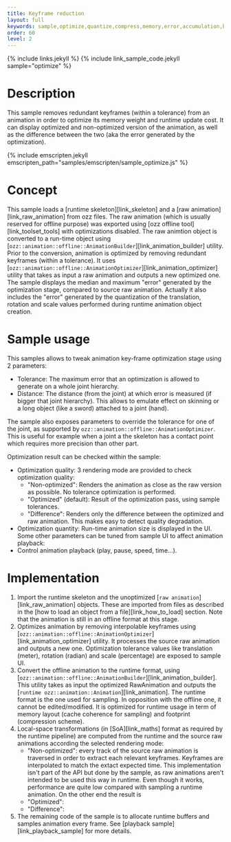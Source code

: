 ```yaml
---
title: Keyframe reduction
layout: full
keywords: sample,optimize,quantize,compress,memory,error,accumulation,hierarchy,keyframe,reduction,offline
order: 60
level: 2
---
```


{% include links.jekyll %}
{% include link_sample_code.jekyll sample="optimize" %}

Description
===========

This sample removes redundant keyframes (within a tolerance) from an animation in order to optimize its memory weight and runtime update cost. It can display optimized and non-optimized version of the animation, as well as the difference between the two (aka the error generated by the optimization).

{% include emscripten.jekyll emscripten_path="samples/emscripten/sample_optimize.js" %}

Concept
=======

This sample loads a [runtime skeleton][link_skeleton] and a [raw animation][link_raw_animation] from ozz files. The raw animation (which is usually reserved for offline purpose) was exported using [ozz offline tool][link_toolset_tools] with optimizations disabled. The raw animtion object is converted to a run-time object using [`ozz::animation::offline::AnimationBuilder`][link_animation_builder] utility.
Prior to the conversion, animation is optimized by removing redundant keyframes (within a tolerance). It uses [`ozz::animation::offline::AnimationOptimizer`][link_animation_optimizer] utility that takes as input a raw animation and outputs a new optimized one.
The sample displays the median and maximum "error" generated by the optimization stage, compared to source raw animation. Actually it also includes the "error" generated by the quantization of the translation, rotation and scale values performed during runtime animation object creation.

Sample usage
============

This samples allows to tweak animation key-frame optimization stage using 2 parameters:

  - Tolerance: The maximum error that an optimization is allowed to generate on a whole joint hierarchy.
  - Distance: The distance (from the joint) at which error is measured (if bigger that joint hierarchy). This allows to emulate effect on skinning or a long object (like a sword) attached to a joint (hand).

The sample also exposes parameters to override the tolerance for one of the joint, as supported by `ozz::animation::offline::AnimationOptimizer`. This is useful for example when a joint a the skeleton has a contact point which requires more precision than other part.

Optimization result can be checked within the sample:
- Optimization quality: 3 rendering mode are provided to check optimization quality:
   - "Non-optimized": Renders the animation as close as the raw version as possible. No tolerance optimization is performed.
   - "Optimized" (default): Result of the optimization pass, using sample tolerances.
   - "Difference": Renders only the difference between the optimized and raw animation. This makes easy to detect quality degradation.
- Optimization quantity: Run-time animation size is displayed in the UI.
Some other parameters can be tuned from sample UI to affect animation playback:
- Control animation playback (play, pause, speed, time...).

Implementation
==============

1. Import the runtime skeleton and the unoptimized [`raw animation`][link_raw_animation] objects. These are imported from files as described in the [how to load an object from a file][link_how_to_load] section. Note that the animation is still in an offline format at this stage.
2. Optimizes animation by removing interpolable keyframes using [`ozz::animation::offline::AnimationOptimizer`][link_animation_optimizer] utility. It processes the source raw animation and outputs a new one. Optimization tolerance values like translation (meter), rotation (radian) and scale (percentage) are exposed to sample UI.
3. Convert the offline animation to the runtime format, using [`ozz::animation::offline::AnimationBuilder`][link_animation_builder]. This utility takes as input the optimized RawAnimation and outputs the [`runtime ozz::animation::Animation`][link_animation]. The runtime format is the one used for sampling. In opposition with the offline one, it cannot be edited/modified. It is optimized for runtime usage in term of memory layout (cache coherence for sampling) and footprint (compression scheme).
4. Local-space transformations (in [SoA][link_maths] format as required by the runtime pipeline) are computed from the runtime and the source raw animations according the selected rendering mode:
   - "Non-optimized": every track of the source raw animation is traversed in order to extract each relevant keyframes. Keyframes are interpolated to match the extact expected time. This implementation isn't part of the API but done by the sample, as raw animations aren't intended to be used this way in runtime. Even though it works, performance are quite low compared with sampling a runtime animation. On the other end the result is
   - "Optimized": 
   - "Difference":
5. The remaining code of the sample is to allocate runtime buffers and samples animation every frame. See [playback sample][link_playback_sample] for more details.